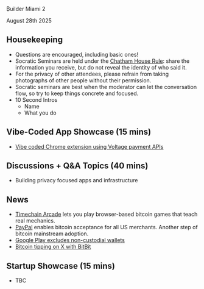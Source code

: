 ₿uilder Miami 2

August 28th 2025

Housekeeping
------------

- Questions are encouraged, including basic ones!
- Socratic Seminars are held under the [Chatham House Rule](https://www.chathamhouse.org/about-us/chatham-house-rule): share the information you receive, but do not reveal the identity of who said it.
- For the privacy of other attendees, please refrain from taking photographs of other people without their permission.
- Socratic seminars are best when the moderator can let the conversation flow, so try to keep things concrete and focused.
- 10 Second Intros
  - Name
  - What you do
 
Vibe-Coded App Showcase (15 mins)
----
- [Vibe coded Chrome extension using Voltage payment APIs](https://x.com/ecurrencyhodler/status/1957552060771315769)

Discussions + Q&A Topics (40 mins)
----
- Building privacy focused apps and infrastructure

News
----
- [Timechain Arcade](https://timechainarcade.com) lets you play browser-based bitcoin games that teach real mechanics.
- [PayPal](https://fortune.com/crypto/2025/07/28/paypal-100-cryptocurrencies-accept-merchants-bitcoin-ethereum) enables bitcoin acceptance for all US merchants. Another step of bitcoin mainstream adoption.
- [Google Play excludes non-custodial wallets](https://atlas21.com/google-play-excludes-non-custodial-wallets-from-the-new-crypto-app-rules/)
- [Bitcoin tipping on X with BitBit](https://x.com/bitbit_bot/status/1957474105651003861)

Startup Showcase (15 mins)     
----
 - TBC
